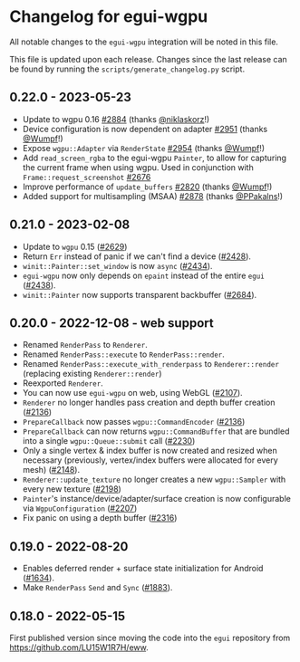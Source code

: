 # Changelog for egui-wgpu
All notable changes to the `egui-wgpu` integration will be noted in this file.


This file is updated upon each release.
Changes since the last release can be found by running the `scripts/generate_changelog.py` script.


## 0.22.0 - 2023-05-23
* Update to wgpu 0.16 [#2884](https://github.com/emilk/egui/pull/2884) (thanks [@niklaskorz](https://github.com/niklaskorz)!)
* Device configuration is now dependent on adapter [#2951](https://github.com/emilk/egui/pull/2951) (thanks [@Wumpf](https://github.com/Wumpf)!)
* Expose `wgpu::Adapter` via `RenderState` [#2954](https://github.com/emilk/egui/pull/2954) (thanks [@Wumpf](https://github.com/Wumpf)!)
* Add `read_screen_rgba` to the egui-wgpu `Painter`, to allow for capturing the current frame when using wgpu. Used in conjunction with `Frame::request_screenshot` [#2676](https://github.com/emilk/egui/pull/2676)
* Improve performance of `update_buffers` [#2820](https://github.com/emilk/egui/pull/2820) (thanks [@Wumpf](https://github.com/Wumpf)!)
* Added support for multisampling (MSAA) [#2878](https://github.com/emilk/egui/pull/2878) (thanks [@PPakalns](https://github.com/PPakalns)!)


## 0.21.0 - 2023-02-08
* Update to `wgpu` 0.15 ([#2629](https://github.com/emilk/egui/pull/2629))
* Return `Err` instead of panic if we can't find a device ([#2428](https://github.com/emilk/egui/pull/2428)).
* `winit::Painter::set_window` is now `async` ([#2434](https://github.com/emilk/egui/pull/2434)).
* `egui-wgpu` now only depends on `epaint` instead of the entire `egui` ([#2438](https://github.com/emilk/egui/pull/2438)).
* `winit::Painter` now supports transparent backbuffer ([#2684](https://github.com/emilk/egui/pull/2684)).


## 0.20.0 - 2022-12-08 - web support
* Renamed `RenderPass` to `Renderer`.
* Renamed `RenderPass::execute` to `RenderPass::render`.
* Renamed `RenderPass::execute_with_renderpass` to `Renderer::render` (replacing existing `Renderer::render`)
* Reexported `Renderer`.
* You can now use `egui-wgpu` on web, using WebGL ([#2107](https://github.com/emilk/egui/pull/2107)).
* `Renderer` no longer handles pass creation and depth buffer creation ([#2136](https://github.com/emilk/egui/pull/2136))
* `PrepareCallback` now passes `wgpu::CommandEncoder` ([#2136](https://github.com/emilk/egui/pull/2136))
* `PrepareCallback` can now returns `wgpu::CommandBuffer` that are bundled into a single `wgpu::Queue::submit` call ([#2230](https://github.com/emilk/egui/pull/2230))
* Only a single vertex & index buffer is now created and resized when necessary (previously, vertex/index buffers were allocated for every mesh) ([#2148](https://github.com/emilk/egui/pull/2148)).
* `Renderer::update_texture` no longer creates a new `wgpu::Sampler` with every new texture ([#2198](https://github.com/emilk/egui/pull/2198))
* `Painter`'s instance/device/adapter/surface creation is now configurable via `WgpuConfiguration` ([#2207](https://github.com/emilk/egui/pull/2207))
* Fix panic on using a depth buffer ([#2316](https://github.com/emilk/egui/pull/2316))


## 0.19.0 - 2022-08-20
* Enables deferred render + surface state initialization for Android ([#1634](https://github.com/emilk/egui/pull/1634)).
* Make `RenderPass` `Send` and `Sync` ([#1883](https://github.com/emilk/egui/pull/1883)).


## 0.18.0 - 2022-05-15
First published version since moving the code into the `egui` repository from <https://github.com/LU15W1R7H/eww>.
